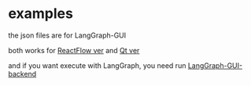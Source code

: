 # examples

the json files are for LangGraph-GUI 

both works for [ReactFlow ver](https://github.com/LangGraph-GUI/LangGraph-GUI) and [Qt ver](https://github.com/LangGraph-GUI/LangGraph-GUI-Qt)

and if you want execute with LangGraph, you need run  [LangGraph-GUI-backend](https://github.com/LangGraph-GUI/LangGraph-GUI-backend)